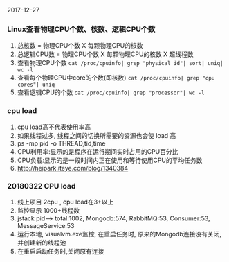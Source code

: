 2017-12-27

### Linux查看物理CPU个数、核数、逻辑CPU个数
1. 总核数 = 物理CPU个数 X 每颗物理CPU的核数 
2. 总逻辑CPU数 = 物理CPU个数 X 每颗物理CPU的核数 X 超线程数
3. 查看物理CPU个数
    ``cat /proc/cpuinfo| grep "physical id"| sort| uniq| wc -l``
4. 查看每个物理CPU中core的个数(即核数)
``cat /proc/cpuinfo| grep "cpu cores"| uniq``
5. 查看逻辑CPU的个数
``cat /proc/cpuinfo| grep "processor"| wc -l``

### cpu load
1. cpu load高不代表使用率高
2. 如果线程过多, 线程之间的切换所需要的资源也会使 load 高
3. ps -mp pid -o THREAD,tid,time
4. CPU利用率:显示的是程序在运行期间实时占用的CPU百分比
5. CPU负载:显示的是一段时间内正在使用和等待使用CPU的平均任务数
6. http://heipark.iteye.com/blog/1340384

### 20180322 CPU load
1. 线上项目 2cpu , cpu load在3+以上
2. 监控显示 1000+线程数
3. jstack pid--> total:1002, Mongodb:574, RabbitMQ:53, Consumer:53, MessageService:53
4. 运行本地, visualvm.exe监控, 在重启任务时, 原来的Mongodb连接没有关闭, 并创建新的线程池
5. 在重启启动任务时,关闭原有连接
